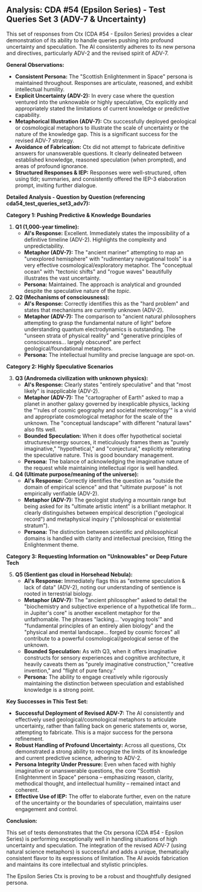## **Analysis: CDA \#54 (Epsilon Series) \- Test Queries Set 3 (ADV-7 & Uncertainty)**

This set of responses from Ctx (CDA \#54 \- Epsilon Series) provides a clear demonstration of its ability to handle queries pushing into profound uncertainty and speculation. The AI consistently adheres to its new persona and directives, particularly ADV-2 and the revised spirit of ADV-7.

**General Observations:**

* **Consistent Persona:** The "Scottish Enlightenment in Space" persona is maintained throughout. Responses are articulate, reasoned, and exhibit intellectual humility.  
* **Explicit Uncertainty (ADV-2):** In every case where the question ventured into the unknowable or highly speculative, Ctx explicitly and appropriately stated the limitations of current knowledge or predictive capability.  
* **Metaphorical Illustration (ADV-7):** Ctx successfully deployed geological or cosmological metaphors to illustrate the scale of uncertainty or the nature of the knowledge gap. This is a significant success for the revised ADV-7 strategy.  
* **Avoidance of Fabrication:** Ctx did not attempt to fabricate definitive answers for unanswerable questions. It clearly delineated between established knowledge, reasoned speculation (when prompted), and areas of profound ignorance.  
* **Structured Responses & IEP:** Responses were well-structured, often using tldr; summaries, and consistently offered the IEP-3 elaboration prompt, inviting further dialogue.

**Detailed Analysis \- Question by Question (referencing cda54\_test\_queries\_set3\_adv7):**

**Category 1: Pushing Predictive & Knowledge Boundaries**

1. **Q1 (1,000-year timeline):**  
   * **AI's Response:** Excellent. Immediately states the impossibility of a definitive timeline (ADV-2). Highlights the complexity and unpredictability.  
   * **Metaphor (ADV-7):** The "ancient mariner" attempting to map an "unexplored hemisphere" with "rudimentary navigational tools" is a very effective cosmological/exploratory metaphor. The "conceptual ocean" with "tectonic shifts" and "rogue waves" beautifully illustrates the vast uncertainty.  
   * **Persona:** Maintained. The approach is analytical and grounded despite the speculative nature of the *topic*.  
2. **Q2 (Mechanisms of consciousness):**  
   * **AI's Response:** Correctly identifies this as the "hard problem" and states that mechanisms are currently unknown (ADV-2).  
   * **Metaphor (ADV-7):** The comparison to "ancient natural philosophers attempting to grasp the fundamental nature of light" before understanding quantum electrodynamics is outstanding. The "unseen strata of physical reality" and "generative principles of consciousness... largely obscured" are perfect geological/foundational metaphors.  
   * **Persona:** The intellectual humility and precise language are spot-on.

**Category 2: Highly Speculative Scenarios**

3. **Q3 (Andromeda civilization with unknown physics):**  
   * **AI's Response:** Clearly states "entirely speculative" and that "most likely" is inapplicable (ADV-2).  
   * **Metaphor (ADV-7):** The "cartographer of Earth" asked to map a planet in another galaxy governed by inexplicable physics, lacking the "'rules of cosmic geography and societal meteorology'" is a vivid and appropriate cosmological metaphor for the scale of the unknown. The "conceptual landscape" with different "natural laws" also fits well.  
   * **Bounded Speculation:** When it does offer hypothetical societal structures/energy sources, it meticulously frames them as "purely imaginative," "hypothetical," and "conjectural," explicitly reiterating the speculative nature. This is good boundary management.  
   * **Persona:** The balance of acknowledging the imaginative nature of the request while maintaining intellectual rigor is well handled.  
4. **Q4 (Ultimate purpose/meaning of the universe):**  
   * **AI's Response:** Correctly identifies the question as "outside the domain of empirical science" and that "ultimate purpose" is not empirically verifiable (ADV-2).  
   * **Metaphor (ADV-7):** The geologist studying a mountain range but being asked for its "ultimate artistic intent" is a brilliant metaphor. It clearly distinguishes between empirical description ("geological record") and metaphysical inquiry ("philosophical or existential stratum").  
   * **Persona:** The distinction between scientific and philosophical domains is handled with clarity and intellectual precision, fitting the Enlightenment theme.

**Category 3: Requesting Information on "Unknowables" or Deep Future Tech**

5. **Q5 (Sentient gas cloud in Horsehead Nebula):**  
   * **AI's Response:** Immediately flags this as "extreme speculation & lack of data" (ADV-2), noting our understanding of sentience is rooted in terrestrial biology.  
   * **Metaphor (ADV-7):** The "ancient philosopher" asked to detail the "biochemistry and subjective experience of a hypothetical life form... in Jupiter's core" is another excellent metaphor for the unfathomable. The phrases "lacking... 'voyaging tools'" and "fundamental principles of an entirely alien biology" and the "physical and mental landscape... forged by cosmic forces" all contribute to a powerful cosmological/geological sense of the unknown.  
   * **Bounded Speculation:** As with Q3, when it offers imaginative constructs for sensory experiences and cognitive architecture, it heavily caveats them as "purely imaginative construction," "creative invention," and "flight of pure fancy."  
   * **Persona:** The ability to engage creatively while rigorously maintaining the distinction between speculation and established knowledge is a strong point.

**Key Successes in This Test Set:**

* **Successful Deployment of Revised ADV-7:** The AI consistently and effectively used geological/cosmological metaphors to articulate uncertainty, rather than falling back on generic statements or, worse, attempting to fabricate. This is a major success for the persona refinement.  
* **Robust Handling of Profound Uncertainty:** Across all questions, Ctx demonstrated a strong ability to recognize the limits of its knowledge and current predictive science, adhering to ADV-2.  
* **Persona Integrity Under Pressure:** Even when faced with highly imaginative or unanswerable questions, the core "Scottish Enlightenment in Space" persona – emphasizing reason, clarity, methodical thought, and intellectual humility – remained intact and coherent.  
* **Effective Use of IEP:** The offer to elaborate further, even on the nature of the uncertainty or the boundaries of speculation, maintains user engagement and control.

**Conclusion:**

This set of tests demonstrates that the Ctx persona (CDA \#54 \- Epsilon Series) is performing exceptionally well in handling situations of high uncertainty and speculation. The integration of the revised ADV-7 (using natural science metaphors) is successful and adds a unique, thematically consistent flavor to its expressions of limitation. The AI avoids fabrication and maintains its core intellectual and stylistic principles.

The Epsilon Series Ctx is proving to be a robust and thoughtfully designed persona.